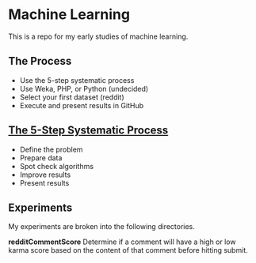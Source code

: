 # Machine Learning

This is a repo for my early studies of machine learning.

## The Process

- Use the 5-step systematic process
- Use Weka, PHP, or Python (undecided)
- Select your first dataset (reddit)
- Execute and present results in GitHub

## [The 5-Step Systematic Process](http://machinelearningmastery.com/process-for-working-through-machine-learning-problems/)

- Define the problem
- Prepare data
- Spot check algorithms
- Improve results
- Present results

## Experiments

My experiments are broken into the following directories.

**redditCommentScore** 
Determine if a comment will have a high or low karma score based on the content of that comment before hitting submit.
